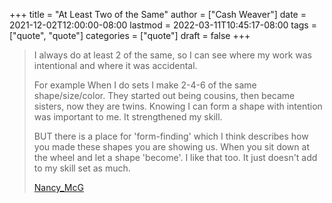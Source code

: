 +++
title = "At Least Two of the Same"
author = ["Cash Weaver"]
date = 2021-12-02T12:00:00-08:00
lastmod = 2022-03-11T10:45:17-08:00
tags = ["quote", "quote"]
categories = ["quote"]
draft = false
+++

> I always do at least 2 of the same, so I can see where my work was intentional and where it was accidental.
>
> For example When I do sets I make 2-4-6 of the same shape/size/color. They started out being cousins, then became sisters, now they are twins. Knowing I can form a shape with intention was important to me. It strengthened my skill.
>
> BUT there is a place for 'form-finding' which I think describes how you made these shapes you are showing us. When you sit down at the wheel and let a shape 'become'. I like that too. It just doesn't add to my skill set as much.
>
> [Nancy_McG](https://www.reddit.com/r/Pottery/comments/pjs35v/please_could_you_offer_some_feedback_im_a_rookie/hbyso2u/)
